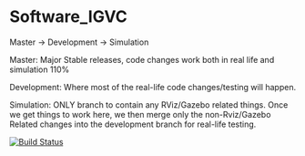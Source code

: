 Software_IGVC
=============

Master -> Development -> Simulation

Master:       Major Stable releases, code changes work both in real life and simulation 110%

Development:  Where most of the real-life code changes/testing will happen. 

Simulation:   ONLY branch to contain any RViz/Gazebo related things. Once we get things to work here, 
              we then merge only the non-Rviz/Gazebo Related changes into the development branch for 
              real-life testing.

[![Build Status](https://travis-ci.org/basheersubei/Software_IGVC.svg)](https://travis-ci.org/basheersubei/Software_IGVC)